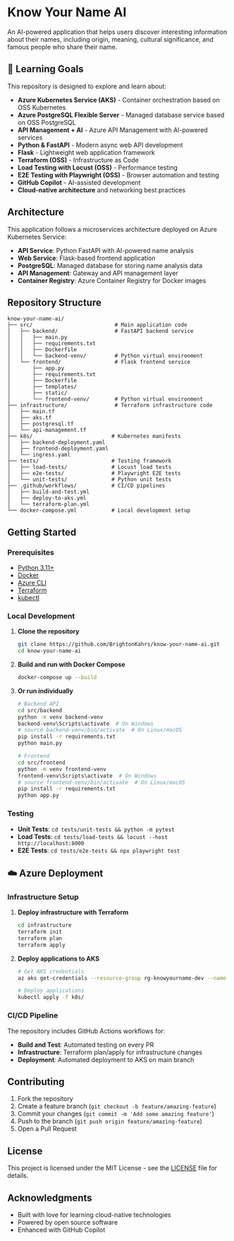 # Know Your Name AI

An AI-powered application that helps users discover interesting information about their names, including origin, meaning, cultural significance, and famous people who share their name.

## 🎯 Learning Goals

This repository is designed to explore and learn about:

- **Azure Kubernetes Service (AKS)** - Container orchestration based on OSS Kubernetes
- **Azure PostgreSQL Flexible Server** - Managed database service based on OSS PostgreSQL
- **API Management + AI** - Azure API Management with AI-powered services
- **Python & FastAPI** - Modern async web API development
- **Flask** - Lightweight web application framework
- **Terraform (OSS)** - Infrastructure as Code
- **Load Testing with Locust (OSS)** - Performance testing
- **E2E Testing with Playwright (OSS)** - Browser automation and testing
- **GitHub Copilot** - AI-assisted development
- **Cloud-native architecture** and networking best practices

## Architecture

This application follows a microservices architecture deployed on Azure Kubernetes Service:

- **API Service**: Python FastAPI with AI-powered name analysis
- **Web Service**: Flask-based frontend application
- **PostgreSQL**: Managed database for storing name analysis data
- **API Management**: Gateway and API management layer
- **Container Registry**: Azure Container Registry for Docker images

## Repository Structure

```
know-your-name-ai/
├── src/                          # Main application code
│   ├── backend/                  # FastAPI backend service
│   │   ├── main.py
│   │   ├── requirements.txt
│   │   ├── Dockerfile
│   │   └── backend-venv/         # Python virtual environment
│   └── frontend/                 # Flask frontend service
│       ├── app.py
│       ├── requirements.txt
│       ├── Dockerfile
│       ├── templates/
│       ├── static/
│       └── frontend-venv/        # Python virtual environment
├── infrastructure/               # Terraform infrastructure code
│   ├── main.tf
│   ├── aks.tf
│   ├── postgresql.tf
│   └── api-management.tf
├── k8s/                         # Kubernetes manifests
│   ├── backend-deployment.yaml
│   ├── frontend-deployment.yaml
│   └── ingress.yaml
├── tests/                       # Testing framework
│   ├── load-tests/              # Locust load tests
│   ├── e2e-tests/               # Playwright E2E tests
│   └── unit-tests/              # Python unit tests
├── .github/workflows/           # CI/CD pipelines
│   ├── build-and-test.yml
│   ├── deploy-to-aks.yml
│   └── terraform-plan.yml
└── docker-compose.yml           # Local development setup
```

## Getting Started

### Prerequisites

- [Python 3.11+](https://www.python.org/downloads/)
- [Docker](https://www.docker.com/get-started)
- [Azure CLI](https://docs.microsoft.com/en-us/cli/azure/install-azure-cli)
- [Terraform](https://www.terraform.io/downloads.html)
- [kubectl](https://kubernetes.io/docs/tasks/tools/install-kubectl/)

### Local Development

1. **Clone the repository**

   ```bash
   git clone https://github.com/BrightonKahrs/know-your-name-ai.git
   cd know-your-name-ai
   ```

2. **Build and run with Docker Compose**

   ```bash
   docker-compose up --build
   ```

3. **Or run individually**

   ```bash
   # Backend API
   cd src/backend
   python -m venv backend-venv
   backend-venv\Scripts\activate  # On Windows
   # source backend-venv/bin/activate  # On Linux/macOS
   pip install -r requirements.txt
   python main.py

   # Frontend
   cd src/frontend
   python -m venv frontend-venv
   frontend-venv\Scripts\activate  # On Windows
   # source frontend-venv/bin/activate  # On Linux/macOS
   pip install -r requirements.txt
   python app.py
   ```

### Testing

- **Unit Tests**: `cd tests/unit-tests && python -m pytest`
- **Load Tests**: `cd tests/load-tests && locust --host http://localhost:8000`
- **E2E Tests**: `cd tests/e2e-tests && npx playwright test`

## ☁️ Azure Deployment

### Infrastructure Setup

1. **Deploy infrastructure with Terraform**

   ```bash
   cd infrastructure
   terraform init
   terraform plan
   terraform apply
   ```

2. **Deploy applications to AKS**

   ```bash
   # Get AKS credentials
   az aks get-credentials --resource-group rg-knowyourname-dev --name aks-knowyourname-dev

   # Deploy applications
   kubectl apply -f k8s/
   ```

### CI/CD Pipeline

The repository includes GitHub Actions workflows for:

- **Build and Test**: Automated testing on every PR
- **Infrastructure**: Terraform plan/apply for infrastructure changes
- **Deployment**: Automated deployment to AKS on main branch

## Contributing

1. Fork the repository
2. Create a feature branch (`git checkout -b feature/amazing-feature`)
3. Commit your changes (`git commit -m 'Add some amazing feature'`)
4. Push to the branch (`git push origin feature/amazing-feature`)
5. Open a Pull Request

## License

This project is licensed under the MIT License - see the [LICENSE](LICENSE) file for details.

## Acknowledgments

- Built with love for learning cloud-native technologies
- Powered by open source software
- Enhanced with GitHub Copilot
